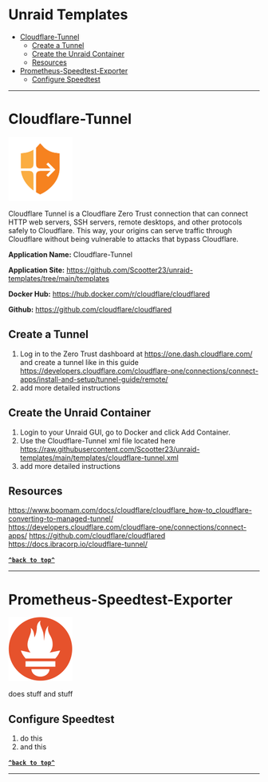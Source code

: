 # Unraid Templates
- [Cloudflare-Tunnel](#cloudflare-tunnel)
  * [Create a Tunnel](#create-a-tunnel)
  * [Create the Unraid Container](#create-the-unraid-container)
  * [Resources](#resources)
- [Prometheus-Speedtest-Exporter](#prometheus-speedtest-exporter)
  * [Configure Speedtest](#configure-speedtest)
----
# Cloudflare-Tunnel
![Cloudflare-Tunnel](https://raw.githubusercontent.com/Scootter23/unraid-templates/main/templates/img/cloudflare-zero-trust.png)

Cloudflare Tunnel is a Cloudflare Zero Trust connection that can connect HTTP web servers, SSH servers, remote desktops, and other protocols safely to Cloudflare. This way, your origins can serve traffic through Cloudflare without being vulnerable to attacks that bypass Cloudflare.

**Application Name:** Cloudflare-Tunnel

**Application Site:** https://github.com/Scootter23/unraid-templates/tree/main/templates

**Docker Hub:** https://hub.docker.com/r/cloudflare/cloudflared

**Github:** https://github.com/cloudflare/cloudflared

## Create a Tunnel
1. Log in to the Zero Trust dashboard at https://one.dash.cloudflare.com/ and create a tunnel like in this guide https://developers.cloudflare.com/cloudflare-one/connections/connect-apps/install-and-setup/tunnel-guide/remote/
2. add more detailed instructions
## Create the Unraid Container
1. Login to your Unraid GUI, go to Docker and click Add Container.
2. Use the Cloudflare-Tunnel xml file located here https://raw.githubusercontent.com/Scootter23/unraid-templates/main/templates/cloudflare-tunnel.xml
3. add more detailed instructions

## Resources
https://www.boomam.com/docs/cloudflare/cloudflare_how-to_cloudflare-converting-to-managed-tunnel/
https://developers.cloudflare.com/cloudflare-one/connections/connect-apps/
https://github.com/cloudflare/cloudflared
https://docs.ibracorp.io/cloudflare-tunnel/

**[`^back to top^`](#unraid-templates)**

----

# Prometheus-Speedtest-Exporter
![Prometheus-Speedtest-Exporter](https://raw.githubusercontent.com/Scootter23/unraid-templates/main/templates/img/prometheus.png)

does stuff and stuff

## Configure Speedtest
1. do this
2. and this

**[`^back to top^`](#unraid-templates)**

----
